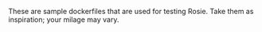 These are sample dockerfiles that are used for testing Rosie.  Take them as
inspiration; your milage may vary.
